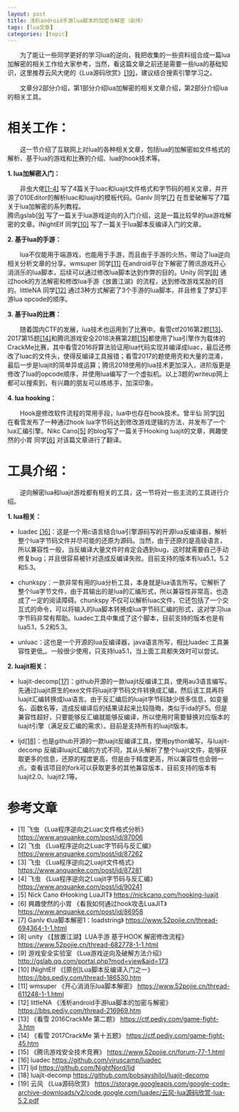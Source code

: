 ```yaml
---
layout: post
title: 浅析android手游lua脚本的加密与解密（前传） 
tags: [lua文章]
categories: [topic]
---
```

<p>  为了能让一些同学更好的学习lua的逆向，我把收集的一些资料组合成一篇lua加解密的相关工作给大家参考，当然，看这篇文章之前还是需要一些lua的基础知识，这里推荐云风大佬的《Lua源码欣赏》<a href="#19">[19]</a>，建议结合搜索引擎学习之。</p>
<p>  文章分2部分介绍，第1部分介绍lua加解密的相关文章介绍，第2部分介绍lua的相关工具。</p>

<h1 id="相关工作："><a href="#相关工作：" class="headerlink" title="相关工作："></a>相关工作：</h1><p>  这一节介绍了互联网上对lua的各种相关文章，包括lua的加解密如文件格式的解析、基于lua的游戏和比赛的介绍、lua的hook技术等。</p>
<p><strong>1. lua加解密入门：</strong></p>
<p>  非虫大佬<a href="#1-4">[1-4]</a> 写了4篇关于luac和luajit文件格式和字节码的相关文章，并开源了010Editor的解析luac和luajit的模板代码。Ganlv 同学<a href="#7">[7]</a> 在吾爱破解写了7篇关于lua加解密的系列教程。<br/>腾讯gslab<a href="#9">[9]</a> 写了一篇关于lua游戏逆向的入门介绍，这是一篇比较早的lua游戏解密的文章。INightElf 同学<a href="#10">[10]</a> 写了一篇关于lua脚本反编译入门的文章。</p>
<p><strong>2. 基于lua的手游：</strong></p>
<p>  lua不仅能用于端游戏，也能用于手游，而且由于手游的火热，带动了lua逆向相关分析文章的分享。wmsuper 同学<a href="#11">[11]</a> 在android平台下解密了腾讯游戏开心消消乐的lua脚本，后续可以通过修改lua脚本达到作弊的目的。Unity 同学<a href="#8">[8]</a> 通过hook的方法解密和修改lua手游《放置江湖》的流程，达到修改游戏奖励的目的。littleNA 同学<a href="#12">[12]</a> 通过3种方式解密了3个手游的lua脚本，并且修复了梦幻手游lua opcode的顺序。</p>
<p><strong>3. 基于lua的比赛：</strong></p>
<p>  随着国内CTF的发展，lua技术也运用到了比赛中。看雪ctf2016第2题<a href="#13">[13]</a>、2017第15题<a href="#14">[14]</a>和腾讯游戏安全2018决赛第2题<a href="#15">[15]</a>都使用了lua引擎作为载体的CrackMe比赛，其中看雪2016将算法验证用lua代码实现并编译成luac，最后还修改了luac的文件头，使得反编译工具报错；看雪2017的题使用壳和大量的混淆，最后一步是luajit的简单异或运算；腾讯2018使用的lua技术更加深入，进阶版更是修改了lua的opcode顺序，并使用lua编写了一个虚拟机。以上3题的writeup网上都可以搜索到，有兴趣的朋友可以练练手，加深印象。</p>
<p><strong>4. lua hooking：</strong></p>
<p>  Hook是修改软件流程的常用手段，lua中也存在hook技术。曾半仙 同学<a href="#9">[9]</a> 在看雪发布了一种通过hook lua字节码达到修改游戏逻辑的方法，并发布了一个lua汇编引擎。Nikc Cano<a href="#5">[5]</a> 的blog写了一篇关于Hooking luajit的文章，興趣使然的小胃 同学<a href="#6">[6]</a> 对该篇文章进行了翻译。</p>
<h1 id="工具介绍："><a href="#工具介绍：" class="headerlink" title="工具介绍："></a>工具介绍：</h1><p>  逆向解密lua和luajit游戏都有相关的工具，这一节将对一些主流的工具进行介绍。</p>
<p><strong>1. lua相关：</strong></p>
<ul>
<li><p>luadec <a href="#16">[16]</a>：这是一个用c语言结合lua引擎源码写的开源lua反编译器，解析整个lua字节码文件并尽可能的还原为源码。当然，由于还原的是高级语言，所以兼容性一般，当反编译大量文件时肯定会遇到bug，这时就需要自己手动修复bug；并且很容易被针对造成反编译失败。目前支持的版本有lua5.1，5.2和5.3。</p>
</li>
<li><p>chunkspy：一款非常有用的lua分析工具，本身就是lua语言所写。它解析了整个lua字节文件，由于其输出的是lua的汇编形式，所以兼容性非常高，也造成了一定的阅读障碍。chunkspy 不仅可以解析luac文件，它还包括了一个交互式的命令，可以将输入的lua脚本转换成lua字节码汇编的形式，这对学习lua字节码非常有帮助。luadec工具中集成了这个脚本，目前支持的版本也是有lua5.1，5.2和5.3。</p>
</li>
<li><p>unluac：这也是一个开源的lua反编译器，java语言所写，相比luadec 工具兼容性更低,。一般很少使用，只支持lua5.1，当上面工具都失效时可以尝试。</p>
</li>
</ul>
<p><strong>2. luajit相关：</strong></p>
<ul>
<li><p>luajit-decomp<a href="#17">[17]</a>：github开源的一款luajit反编译工具，使用au3语言编写。先通过luajit原生的exe文件将luajit字节码文件转换成汇编，然后该工具再将luajit汇编转换成lua语言。由于反汇编后的luajit字节码缺少很多信息，如变量名、函数名等，造成反编译后的结果读起来比较隐晦，类似于ida的F5。但是兼容性超好，只要能够反汇编就能够反编译，所以使用时需要替换对应版本的luajit引擎（满足反汇编的需求）。目前是支持所有的luajit版本。</p>
</li>
<li><p>ljd<a href="#18">[18]</a>：也是github开源的一款luajit反编译工具，使用python编写，与luajit-decomp 反编译luajit汇编的方式不同，其从头解析了整个luajit文件，能够获取更多的信息，还原的程度更高，但是由于精度更高，所以兼容性也会弱一点。查看该项目的fork可以获取更多的其他兼容版本，目前支持的版本有luajit2.0、luajit2.1等。</p>
</li>
</ul>
<h1 id="参考文章"><a href="#参考文章" class="headerlink" title="参考文章"></a>参考文章</h1><p></p><div id="1-4"></div><p></p>
<ul>
<li>[1] 飞虫 《Lua程序逆向之Luac文件格式分析》 <a href="https://www.anquanke.com/post/id/87006" target="_blank" rel="noopener noreferrer">https://www.anquanke.com/post/id/87006</a></li>
<li>[2] 飞虫 《Lua程序逆向之Luac字节码与反汇编》 <a href="https://www.anquanke.com/post/id/87262" target="_blank" rel="noopener noreferrer">https://www.anquanke.com/post/id/87262</a></li>
<li>[3] 飞虫 《Lua程序逆向之Luajit文件格式》 <a href="https://www.anquanke.com/post/id/87281" target="_blank" rel="noopener noreferrer">https://www.anquanke.com/post/id/87281</a></li>
<li>[4] 飞虫 《Lua程序逆向之Luajit字节码与反汇编》 <a href="https://www.anquanke.com/post/id/90241" target="_blank" rel="noopener noreferrer">https://www.anquanke.com/post/id/90241</a><div id="5"></div></li>
<li>[5] Nick Cano 《Hooking LuaJIT》 <a href="https://nickcano.com/hooking-luajit" target="_blank" rel="noopener noreferrer">https://nickcano.com/hooking-luajit</a><div id="6"></div></li>
<li>[6] 興趣使然的小胃 《看我如何通过hook攻击LuaJIT》 <a href="https://www.anquanke.com/post/id/86958" target="_blank" rel="noopener noreferrer">https://www.anquanke.com/post/id/86958</a><div id="7"></div></li>
<li>[7] Ganlv 《lua脚本解密1：loadstring》 <a href="https://www.52pojie.cn/thread-694364-1-1.html" target="_blank" rel="noopener noreferrer">https://www.52pojie.cn/thread-694364-1-1.html</a> <div id="8"></div></li>
<li>[8] unity 《【放置江湖】LUA手游 基于HOOK 解密修改流程》 <a href="https://www.52pojie.cn/thread-682778-1-1.html" target="_blank" rel="noopener noreferrer">https://www.52pojie.cn/thread-682778-1-1.html</a><div id="9"></div></li>
<li>[9] 游戏安全实验室 《Lua游戏逆向及破解方法介绍》 <a href="http://gslab.qq.com/portal.php?mod=view&amp;aid=173" target="_blank" rel="noopener noreferrer">http://gslab.qq.com/portal.php?mod=view&amp;aid=173</a><div id="10"></div></li>
<li>[10] INightElf 《[原创]Lua脚本反编译入门之一》 <a href="https://bbs.pediy.com/thread-186530.htm" target="_blank" rel="noopener noreferrer">https://bbs.pediy.com/thread-186530.htm</a><div id="11"></div></li>
<li>[11] wmsuper 《开心消消乐lua脚本解密》 <a href="https://www.52pojie.cn/thread-611248-1-1.html" target="_blank" rel="noopener noreferrer">https://www.52pojie.cn/thread-611248-1-1.html</a><div id="12"></div></li>
<li>[12] littleNA 《浅析android手游lua脚本的加密与解密》 <a href="https://bbs.pediy.com/thread-216969.htm" target="_blank" rel="noopener noreferrer">https://bbs.pediy.com/thread-216969.htm</a><div id="13"></div></li>
<li>[13] 《看雪 2016CrackMe 第二题》 <a href="https://ctf.pediy.com/game-fight-3.htm" target="_blank" rel="noopener noreferrer">https://ctf.pediy.com/game-fight-3.htm</a><div id="14"></div></li>
<li>[14] 《看雪 2017CrackMe 第十五题》 <a href="https://ctf.pediy.com/game-fight-45.htm" target="_blank" rel="noopener noreferrer">https://ctf.pediy.com/game-fight-45.htm</a><div id="15"></div></li>
<li>[15] 《腾讯游戏安全技术竞赛》 <a href="https://www.52pojie.cn/forum-77-1.html" target="_blank" rel="noopener noreferrer">https://www.52pojie.cn/forum-77-1.html</a><div id="16"></div></li>
<li>[16] luadec <a href="https://github.com/viruscamp/luadec" target="_blank" rel="noopener noreferrer">https://github.com/viruscamp/luadec</a><div id="17"></div></li>
<li>[17] ljd <a href="https://github.com/NightNord/ljd" target="_blank" rel="noopener noreferrer">https://github.com/NightNord/ljd</a><div id="18"></div></li>
<li>[18] luajit-decomp <a href="https://github.com/bobsayshilol/luajit-decomp" target="_blank" rel="noopener noreferrer">https://github.com/bobsayshilol/luajit-decomp</a><div id="19"></div></li>
<li>[19] 云风 《Lua源码欣赏》 <a href="https://storage.googleapis.com/google-code-archive-downloads/v2/code.google.com/luadec/云风-lua源码欣赏-lua-5.2.pdf" target="_blank" rel="noopener noreferrer">https://storage.googleapis.com/google-code-archive-downloads/v2/code.google.com/luadec/云风-lua源码欣赏-lua-5.2.pdf</a></li>
</ul>
